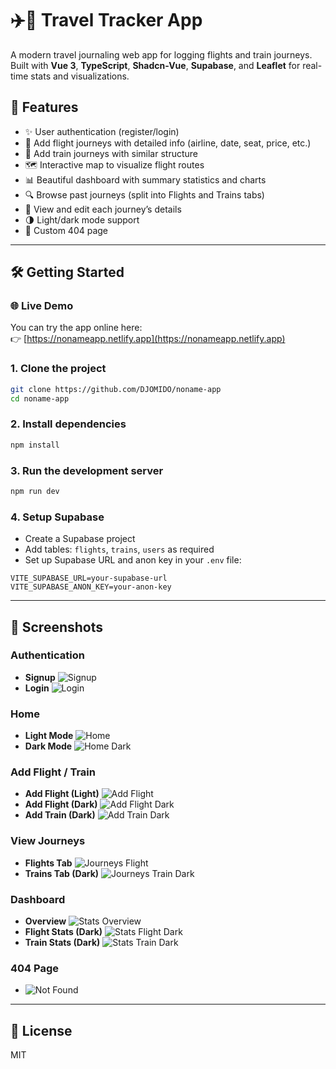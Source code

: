 # ✈️🚆 Travel Tracker App

A modern travel journaling web app for logging flights and train journeys.  
Built with **Vue 3**, **TypeScript**, **Shadcn-Vue**, **Supabase**, and **Leaflet** for real-time stats and visualizations.

## 🧭 Features

- ✨ User authentication (register/login)
- 🛫 Add flight journeys with detailed info (airline, date, seat, price, etc.)
- 🚆 Add train journeys with similar structure
- 🗺️ Interactive map to visualize flight routes
- 📊 Beautiful dashboard with summary statistics and charts
- 🔍 Browse past journeys (split into Flights and Trains tabs)
- 🧾 View and edit each journey’s details
- 🌗 Light/dark mode support
- 🛑 Custom 404 page

---

## 🛠️ Getting Started

### 🌐 Live Demo

You can try the app online here:  
👉 [https://nonameapp.netlify.app](https://nonameapp.netlify.app)

### 1. Clone the project

```bash
git clone https://github.com/DJOMIDO/noname-app
cd noname-app
```

### 2. Install dependencies

```bash
npm install
```

### 3. Run the development server

```bash
npm run dev
```

### 4. Setup Supabase

- Create a Supabase project
- Add tables: `flights`, `trains`, `users` as required
- Set up Supabase URL and anon key in your `.env` file:

```env
VITE_SUPABASE_URL=your-supabase-url
VITE_SUPABASE_ANON_KEY=your-anon-key
```

---

## 📸 Screenshots

### Authentication
- **Signup**
  ![Signup](./screenshots/signup.png)
- **Login**
  ![Login](./screenshots/login.png)

### Home
- **Light Mode**
  ![Home](./screenshots/home.png)
- **Dark Mode**
  ![Home Dark](./screenshots/home_dark.png)

### Add Flight / Train
- **Add Flight (Light)**
  ![Add Flight](./screenshots/add-flight.png)
- **Add Flight (Dark)**
  ![Add Flight Dark](./screenshots/add-flight_dark.png)
- **Add Train (Dark)**
  ![Add Train Dark](./screenshots/add-train_dark.png)

### View Journeys
- **Flights Tab**
  ![Journeys Flight](./screenshots/journeys_flight.png)
- **Trains Tab (Dark)**
  ![Journeys Train Dark](./screenshots/journeys_train_dark.png)

### Dashboard
- **Overview**
  ![Stats Overview](./screenshots/stats_overview.png)
- **Flight Stats (Dark)**
  ![Stats Flight Dark](./screenshots/stats_flight_dark.png)
- **Train Stats (Dark)**
  ![Stats Train Dark](./screenshots/stats_train.png)

### 404 Page
- ![Not Found](./screenshots/not_found.png)

---

## 📄 License

MIT